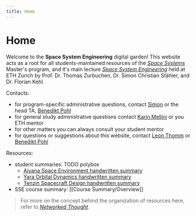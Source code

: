 ```yaml
---
title: Home
---
```

# Home

Welcome to the **Space System Engineering** digital garden! This website acts as a root for all students-maintained resources of the *[Space Systems](https://eaps.ethz.ch/en/studies/master/space-systems.html)* Master's program, and it's main lecture *[Space System Engineering](https://www.vvz.ethz.ch/Vorlesungsverzeichnis/lerneinheit.view?lerneinheitId=185578&semkez=2024W&ansicht=LEHRVERANSTALTUNGEN&lang=en)* held at ETH Zurich by Prof. Dr. Thomas Zurbuchen, Dr. Simon Christian Stähler, and Dr. Florian Kehl.

Contacts:
* for program-specific administrative questions, contact [Simon](https://eaps.ethz.ch/personen/profil.simon-staehler.html) or the head TA, [Benedikt Pohl](https://www.linkedin.com/in/d33pk3rn3l/)
* for general study administrative questions contact [Karin Mellini](https://eaps.ethz.ch/personen/profil.karin-mellini.html) or you ETH mentor
* for other matters you can always consult your student mentor
* for questions or suggestions about this website, contact [Leon Thomm](https://www.linkedin.com/in/leon-thomm-8724661bb/) or [Benedikt Pohl](https://www.linkedin.com/in/d33pk3rn3l/)

Resources:
* student summaries: TODO polybox
    * [Aiyana Space Environment handwritten summary](https://drive.google.com/file/d/1RTF1l70fI25VxcQOuMGnI9oOeDshWgRS/view?usp=sharing)
    * [Yara Orbital Dynamics handwritten summary](https://drive.google.com/file/d/1nJ6wkXZ2PQ_IWe7KPYJ-ykZ5T5W9Nv1X/view?usp=sharing)
    * [Tenzin Spacecraft Design handwritten summary](https://drive.google.com/file/d/1ZgNpwvtweWxYFdeCIfV47Wx4CAQ0c4Qt/view?usp=sharing)
* SSE course summary: [[Course Summary/Overview]]

> For more on the concept behind the organization of resources here, refer to *[Networked Thought](https://jzhao.xyz/posts/networked-thought)*.
